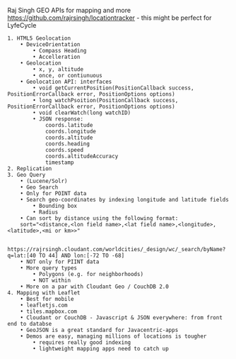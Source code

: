 Raj Singh
	GEO APIs for mapping and more
	https://github.com/rajrsingh/locationtracker - this might be perfect for LyfeCycle

	1. HTML5 Geolocation
		• DeviceOrientation
			• Compass Heading
			• Accelleration
		• Geolocation
			• x, y, altitude
			• once, or contiunuous
		• Geolocation API: interfaces
			• void getCurrentPosition(PositionCallback success, PositionErrorCallback error, PositionOptions options)
			• long watchPsoition(PositionCallback success, PositionErrorCallback error, PositionOptions options)
			• void clearWatch(long watchID)
			• JSON response:
				coords.latitude
				coords.longitude
				coords.altitude
				coords.heading
				coords.speed
				coords.altitudeAccuracy
				timestamp
	2. Replication
	3. Geo Query
		• (Lucene/Solr)
		• Geo Search
		• Only for POINT data
		• Search geo-coordinates by indexing longitude and latitude fields
			• Bounding box
			• Radius
		• Can sort by distance using the following format:
		sort="<distance,<lon field name>,<lat field name>,<longitude>,<latitude>,<mi or km>>"

		https://rajrsingh.cloudant.com/worldcities/_design/wc/_search/byName?q=lat:[40 TO 44] AND lon:[-72 TO -68]
		• NOT only for PIINT data
		• More query types
			• Polygons (e.g. for neighborhoods)
			• NOT within
		• More on a par with Cloudant Geo / CouchDB 2.0
	4. Mapping with Leaflet
		• Best for mobile
		• leafletjs.com
		• tiles.mapbox.com
		• Cloudant or CouchDB - Javascript & JSON everywhere: from front end to databse
		• GeoJSON is a great standard for Javacentric-apps
		• Demos are easy, managing millions of locations is tougher
			• requires really good indexing
			• lightweight mapping apps need to catch up